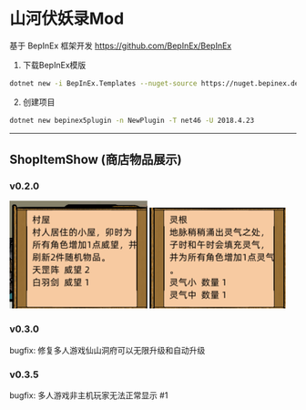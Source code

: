 # 山河伏妖录Mod
基于 BepInEx 框架开发 https://github.com/BepInEx/BepInEx

1. 下载BepInEx模版
```bash
dotnet new -i BepInEx.Templates --nuget-source https://nuget.bepinex.dev/v3/index.json
```
2. 创建项目
```bash
dotnet new bepinex5plugin -n NewPlugin -T net46 -U 2018.4.23
```

---

## ShopItemShow (商店物品展示)

### v0.2.0
![image](https://github.com/Cherrysaber/S010Mod/blob/main/image/house.png)
![image](https://github.com/Cherrysaber/S010Mod/blob/main/image/root.png)

### v0.3.0
bugfix: 修复多人游戏仙山洞府可以无限升级和自动升级

### v0.3.5
bugfix: 多人游戏非主机玩家无法正常显示 #1
